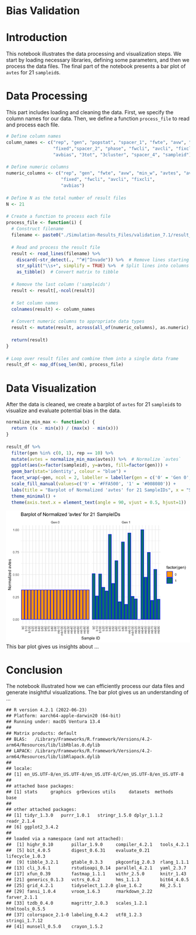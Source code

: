 Bias Validation
================

# Introduction

This notebook illustrates the data processing and visualization steps.
We start by loading necessary libraries, defining some parameters, and
then we process the data files. The final part of the notebook presents
a bar plot of `avtes` for 21 `sampleid`s.

# Data Processing

This part includes loading and cleaning the data. First, we specify the
column names for our data. Then, we define a function `process_file` to
read and process each file.

``` r
# Define column names
column_names <- c("rep", "gen", "popstat", "spacer_1", "fwte", "avw", "min_w", "avtes", "avpopfreq",
                  "fixed","spacer_2", "phase", "fwcli", "avcli", "fixcli", "spacer_3",
                  "avbias", "3tot", "3cluster", "spacer_4", "sampleid")

# Define numeric columns
numeric_columns <- c("rep", "gen", "fwte", "avw", "min_w", "avtes", "avpopfreq",
                     "fixed", "fwcli", "avcli", "fixcli",
                     "avbias")

# Define N as the total number of result files
N <- 21

# Create a function to process each file
process_file <- function(i) {
  # Construct filename
  filename <- paste0("./Simulation-Results_Files/validation_7.1/result_", i, ".out")
  
  # Read and process the result file
  result <- read_lines(filename) %>% 
    discard(~str_detect(., "^#|^Invade")) %>%  # Remove lines starting with '#' or 'Invade'
    str_split("\\s+", simplify = TRUE) %>%  # Split lines into columns by whitespace
    as_tibble()  # Convert matrix to tibble
  
  # Remove the last column ('sampleids')
  result <- result[,-ncol(result)]
  
  # Set column names
  colnames(result) <- column_names
  
  # Convert numeric columns to appropriate data types
  result <- mutate(result, across(all_of(numeric_columns), as.numeric), .keep = "all")
  
  return(result)
}

# Loop over result files and combine them into a single data frame
result_df <- map_df(seq_len(N), process_file)
```

# Data Visualization

After the data is cleaned, we create a barplot of `avtes` for 21
`sampleid`s to visualize and evaluate potential bias in the data.

``` r
normalize_min_max <- function(x) {
  return ((x - min(x)) / (max(x) - min(x)))
}

result_df %>% 
  filter(gen %in% c(0, 1), rep == 10) %>%
  mutate(avtes = normalize_min_max(avtes)) %>%  # Normalize `avtes`
  ggplot(aes(x=factor(sampleid), y=avtes, fill=factor(gen))) + 
  geom_bar(stat='identity', colour = "blue") +
  facet_wrap(~gen, ncol = 2, labeller = labeller(gen = c('0' = 'Gen 0', '1' = 'Gen 1'))) +
  scale_fill_manual(values=c('0' = '#FFA500', '1' = '#008080')) +
  labs(title = "Barplot of Normalized 'avtes' for 21 SampleIDs", x = "Sample ID", y = "Normalized avtes") +
  theme_minimal() +
  theme(axis.text.x = element_text(angle = 90, vjust = 0.5, hjust=1))
```

![](validation_7.1_files/figure-gfm/bias_validation-1.png)<!-- --> This
bar plot gives us insights about …

# Conclusion

The notebook illustrated how we can efficiently process our data files
and generate insightful visualizations. The bar plot gives us an
understanding of …

    ## R version 4.2.1 (2022-06-23)
    ## Platform: aarch64-apple-darwin20 (64-bit)
    ## Running under: macOS Ventura 13.4
    ## 
    ## Matrix products: default
    ## BLAS:   /Library/Frameworks/R.framework/Versions/4.2-arm64/Resources/lib/libRblas.0.dylib
    ## LAPACK: /Library/Frameworks/R.framework/Versions/4.2-arm64/Resources/lib/libRlapack.dylib
    ## 
    ## locale:
    ## [1] en_US.UTF-8/en_US.UTF-8/en_US.UTF-8/C/en_US.UTF-8/en_US.UTF-8
    ## 
    ## attached base packages:
    ## [1] stats     graphics  grDevices utils     datasets  methods   base     
    ## 
    ## other attached packages:
    ## [1] tidyr_1.3.0   purrr_1.0.1   stringr_1.5.0 dplyr_1.1.2   readr_2.1.4  
    ## [6] ggplot2_3.4.2
    ## 
    ## loaded via a namespace (and not attached):
    ##  [1] highr_0.10       pillar_1.9.0     compiler_4.2.1   tools_4.2.1     
    ##  [5] bit_4.0.5        digest_0.6.31    evaluate_0.21    lifecycle_1.0.3 
    ##  [9] tibble_3.2.1     gtable_0.3.3     pkgconfig_2.0.3  rlang_1.1.1     
    ## [13] cli_3.6.1        rstudioapi_0.14  parallel_4.2.1   yaml_2.3.7      
    ## [17] xfun_0.39        fastmap_1.1.1    withr_2.5.0      knitr_1.43      
    ## [21] generics_0.1.3   vctrs_0.6.2      hms_1.1.3        bit64_4.0.5     
    ## [25] grid_4.2.1       tidyselect_1.2.0 glue_1.6.2       R6_2.5.1        
    ## [29] fansi_1.0.4      vroom_1.6.3      rmarkdown_2.22   farver_2.1.1    
    ## [33] tzdb_0.4.0       magrittr_2.0.3   scales_1.2.1     htmltools_0.5.5 
    ## [37] colorspace_2.1-0 labeling_0.4.2   utf8_1.2.3       stringi_1.7.12  
    ## [41] munsell_0.5.0    crayon_1.5.2
